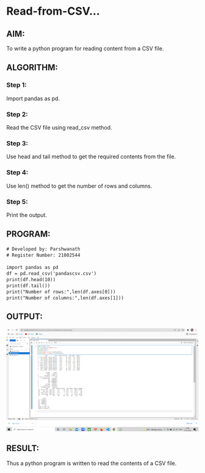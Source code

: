 # Read-from-CSV...

## AIM:
To write a python program for reading content from a CSV file.

## ALGORITHM:
### Step 1:
Import pandas as pd.

### Step 2:
Read the CSV file using read_csv method.

### Step 3:
Use head and tail method to get the required contents from the file.


### Step 4:
Use len() method to get the number of rows and columns.

### Step 5:
Print the output.

## PROGRAM:
```
# Developed by: Parshwanath
# Register Number: 21002544

import pandas as pd
df = pd.read_csv('pandascsv.csv')
print(df.head(10))
print(df.tail())
print("Number of rows:",len(df.axes[0]))
print("Number of columns:",len(df.axes[1]))

```
## OUTPUT:
![output](read.png)

## RESULT:
Thus a python program is written to read the contents of a CSV file.
